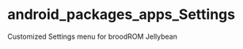 android_packages_apps_Settings
==============================

Customized Settings menu for broodROM Jellybean